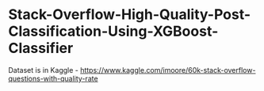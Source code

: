 # Stack-Overflow-High-Quality-Post-Classification-Using-XGBoost-Classifier

Dataset is in Kaggle - https://www.kaggle.com/imoore/60k-stack-overflow-questions-with-quality-rate 

